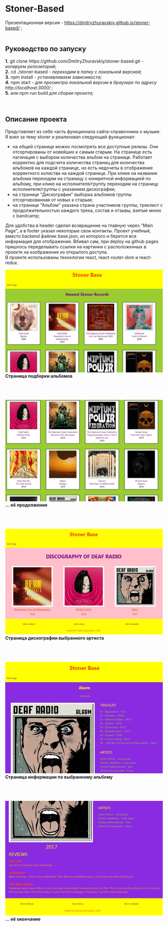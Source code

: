 <h1><b>Stoner-Based</b></h1>

Презентационная версия - https://dmitryzhuravskiy.github.io/stoner-based/ ;
<br /><br />

<h2><b>Руководство по запуску</b></h2>
<b>1.</b> git clone https://github.com/DmitryZhuravskiy/stoner-based.git <i> - копируем репозиторий;</i><br />
<b>2.</b> cd ./stoner-based <i>- переходим в папку с локальной версией;</i><br />
<b>3.</b> npm install <i>- устанавливаем зависимости;</i><br />
<b>4.</b> npm start <i>- для просмотра локальной версии в браузере по адресу http://localhost:3000/ ;</i><br />
<b>5.</b> <i>или</i> npm run build <i> для сборки проекта;</i><br />
<br /><br />
<h2><b>Описание проекта</b></h2>

Представляет из себя часть функционала сайта-справочника о музыке. Я взял за тему stoner и реализовал следующий функционал:

- на общей странице можно посмотреть все доступные релизы. Они отсортированы от новейших к самым старым. На странице есть пагинация с выбором количества альбом на странице. Работает корректно для подсчета количества страниц для количества альбомов на каждой странице, но есть недочеты в отображение корректного колиства на каждой странице. При клике на название альбома переходим на страницу с конкретной информацией по альбому, при клике на исполнителя/группу переходим на страницу исполнителя/группы с указанием дискографии;
- на странице "Дискографии" выборка альбомов группы отсортированная от новых к старым;
- на странице "Альбом" указана страна участников группы, треклист с продолжительностью каждого трека, состав и отзывы, взятые мною с bandcamp;

Для удобства в header сделал возвращение на главную через "Main Page", а в footer указал некоторые свои контакты. Проект учебный, вместо backend файлик base.json, из которого и берется вся информация для отображения. Вбивал сам, при deploy на github pages пришлось переделывать ссылки на картинки с расположенных в проекте на изображения из открытого доступа.<br />
В проекте использованы технологии react, react-router-dom и react-redux.


<img src="https://github.com/DmitryZhuravskiy/stoner-based/raw/main/public/images/stoner-based--1.jpg "/>
<b>Страница подборки альбомов</b>
<br /><br /><br /><br /><br />

<img src="https://github.com/DmitryZhuravskiy/stoner-based/raw/main/public/images/stoner-based--2.jpg "/>
<b>... её продолжение</b>
<br /><br /><br /><br /><br />

<img src="https://github.com/DmitryZhuravskiy/stoner-based/raw/main/public/images/stoner-based--3.jpg "/>
<b>Страница дискографии выбранного артиста</b>
<br /><br /><br /><br /><br />

<img src="https://github.com/DmitryZhuravskiy/stoner-based/raw/main/public/images/stoner-based--4.jpg "/>
<b>Страница информации по выбранному альбому</b>
<br /><br /><br /><br /><br />

<img src="https://github.com/DmitryZhuravskiy/stoner-based/raw/main/public/images/stoner-based--5.jpg "/>
<b>... её окончание</b>
<br />
